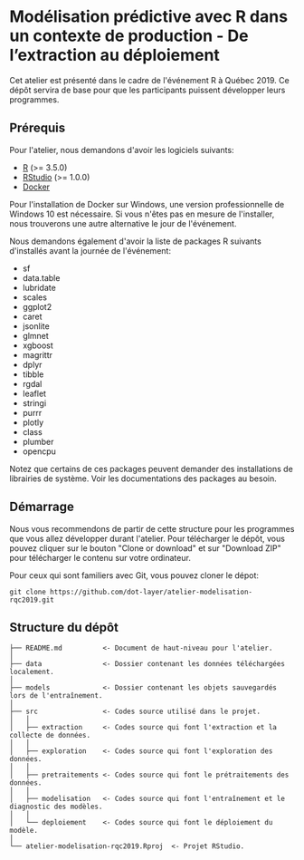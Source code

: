 # Modélisation prédictive avec R dans un contexte de production - De l’extraction au déploiement

Cet atelier est présenté dans le cadre de l'événement R à Québec 2019. Ce dépôt servira de base pour que les participants puissent développer leurs programmes.

## Prérequis

Pour l'atelier, nous demandons d'avoir les logiciels suivants:

- [R](http://cran.utstat.utoronto.ca/) (>= 3.5.0)
- [RStudio](https://www.rstudio.com/products/rstudio/download/) (>= 1.0.0)
- [Docker](https://runnable.com/docker/getting-started/)

Pour l'installation de Docker sur Windows, une version professionnelle de Windows 10 est nécessaire. Si vous n'êtes pas en mesure de l'installer, nous trouverons une autre alternative le jour de l'événement. 

Nous demandons également d'avoir la liste de packages R suivants d'installés avant la journée de l'événement:

- sf
- data.table
- lubridate
- scales
- ggplot2
- caret
- jsonlite
- glmnet
- xgboost
- magrittr
- dplyr
- tibble
- rgdal
- leaflet
- stringi
- purrr
- plotly
- class
- plumber
- opencpu

Notez que certains de ces packages peuvent demander des installations de librairies de système. Voir les documentations des packages au besoin.

## Démarrage

Nous vous recommendons de partir de cette structure pour les programmes que vous allez développer durant l'atelier. Pour télécharger le dépôt, vous pouvez cliquer sur le bouton "Clone or download" et sur "Download ZIP" pour télécharger le contenu sur votre ordinateur.

Pour ceux qui sont familiers avec Git, vous pouvez cloner le dépot:

```
git clone https://github.com/dot-layer/atelier-modelisation-rqc2019.git
```

## Structure du dépôt

```
├── README.md          <- Document de haut-niveau pour l'atelier.
│
├── data               <- Dossier contenant les données téléchargées localement.
│
├── models             <- Dossier contenant les objets sauvegardés lors de l'entraînement.
│
├── src                <- Codes source utilisé dans le projet.
│   │
│   ├── extraction     <- Codes source qui font l'extraction et la collecte de données.
│   │
│   ├── exploration    <- Codes source qui font l'exploration des données.
│   │
│   ├── pretraitements <- Codes source qui font le prétraitements des données.
│   │
│   ├── modelisation   <- Codes source qui font l'entraînement et le diagnostic des modèles.
│   │
│   └── deploiement    <- Codes source qui font le déploiement du modèle.
│ 
└── atelier-modelisation-rqc2019.Rproj  <- Projet RStudio.
```
